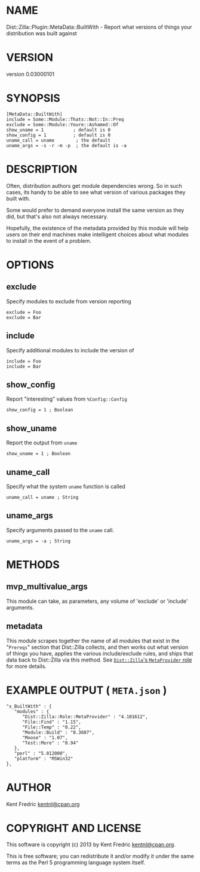 # NAME

Dist::Zilla::Plugin::MetaData::BuiltWith - Report what versions of things your distribution was built against

# VERSION

version 0.03000101

# SYNOPSIS

    [MetaData::BuiltWith]
    include = Some::Module::Thats::Not::In::Preq
    exclude = Some::Module::Youre::Ashamed::Of
    show_uname = 1           ; default is 0
    show_config = 1          ; default is 0
    uname_call = uname        ; the default
    uname_args = -s -r -m -p  ; the default is -a

# DESCRIPTION

Often, distribution authors get module dependencies wrong. So in such cases,
its handy to be able to see what version of various packages they built with.

Some would prefer to demand everyone install the same version as they did,
but that's also not always necessary.

Hopefully, the existence of the metadata provided by this module will help
users on their end machines make intelligent choices about what modules to
install in the event of a problem.

# OPTIONS

## exclude

Specify modules to exclude from version reporting

    exclude = Foo
    exclude = Bar

## include

Specify additional modules to include the version of

    include = Foo
    include = Bar

## show\_config

Report "interesting" values from `%Config::Config`

    show_config = 1 ; Boolean

## show\_uname

Report the output from `uname`

    show_uname = 1 ; Boolean

## uname\_call

Specify what the system `uname` function is called

    uname_call = uname ; String

## uname\_args

Specify arguments passed to the `uname` call.

    uname_args = -a ; String

# METHODS

## mvp\_multivalue\_args

This module can take, as parameters, any volume of 'exclude' or 'include' arguments.

## metadata

This module scrapes together the name of all modules that exist in the "`Prereqs`" section
that Dist::Zilla collects, and then works out what version of things you have,
applies the various include/exclude rules, and ships that data back to Dist::Zilla
via this method. See [`Dist::Zilla`'s `MetaProvider` role](http://search.cpan.org/perldoc?Dist::Zilla::Role::MetaProvider) for more details.

# EXAMPLE OUTPUT ( `META.json` )

    "x_BuiltWith" : {
       "modules" : {
          "Dist::Zilla::Role::MetaProvider" : "4.101612",
          "File::Find" : "1.15",
          "File::Temp" : "0.22",
          "Module::Build" : "0.3607",
          "Moose" : "1.07",
          "Test::More" : "0.94"
       },
       "perl" : "5.012000",
       "platform" : "MSWin32"
    },

# AUTHOR

Kent Fredric <kentnl@cpan.org>

# COPYRIGHT AND LICENSE

This software is copyright (c) 2013 by Kent Fredric <kentnl@cpan.org>.

This is free software; you can redistribute it and/or modify it under
the same terms as the Perl 5 programming language system itself.
